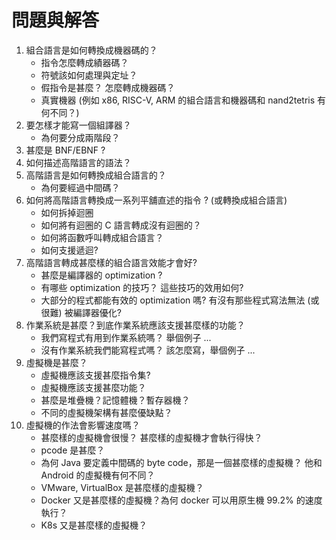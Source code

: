 # 問題與解答

1. 組合語言是如何轉換成機器碼的？
    * 指令怎麼轉成績器碼？
    * 符號該如何處理與定址？
    * 假指令是甚麼？ 怎麼轉成機器碼？
    * 真實機器 (例如 x86, RISC-V, ARM 的組合語言和機器碼和 nand2tetris 有何不同？)
2. 要怎樣才能寫一個組譯器？
    * 為何要分成兩階段？
3. 甚麼是 BNF/EBNF ?
4. 如何描述高階語言的語法？
5. 高階語言是如何轉換成組合語言的？
    * 為何要經過中間碼？
6. 如何將高階語言轉換成一系列平舖直述的指令 ? (或轉換成組合語言)
    * 如何拆掉迴圈
    * 如何將有迴圈的 C 語言轉成沒有迴圈的？
    * 如何將函數呼叫轉成組合語言？
    * 如何支援遞迴?
7. 高階語言轉成甚麼樣的組合語言效能才會好?
    * 甚麼是編譯器的 optimization ?
    * 有哪些 optimization 的技巧？ 這些技巧的效用如何?
    * 大部分的程式都能有效的 optimization 嗎? 有沒有那些程式寫法無法 (或很難) 被編譯器優化?
8. 作業系統是甚麼？到底作業系統應該支援甚麼樣的功能？
    * 我們寫程式有用到作業系統嗎？ 舉個例子 ...
    * 沒有作業系統我們能寫程式嗎？ 該怎麼寫，舉個例子 ...
9. 虛擬機是甚麼？
    * 虛擬機應該支援甚麼指令集?
    * 虛擬機應該支援甚麼功能？
    * 甚麼是堆疊機？記憶體機？暫存器機？
    * 不同的虛擬機架構有甚麼優缺點？
10. 虛擬機的作法會影響速度嗎？
    * 甚麼樣的虛擬機會很慢？ 甚麼樣的虛擬機才會執行得快？
    * pcode 是甚麼？
    * 為何 Java 要定義中間碼的 byte code，那是一個甚麼樣的虛擬機？ 他和 Android 的虛擬機有何不同？
    * VMware, VirtualBox 是甚麼樣的虛擬機？
    * Docker 又是甚麼樣的虛擬機？為何 docker 可以用原生機 99.2% 的速度執行？
    * K8s 又是甚麼樣的虛擬機？
